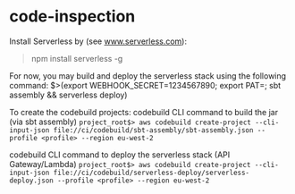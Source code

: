 # code-inspection

Install Serverless by (see www.serverless.com):
>npm install serverless -g

For now, you may build and deploy the serverless stack using the following command:
$>(export WEBHOOK_SECRET=1234567890; export PAT=<insert-github-pat>; sbt assembly && serverless deploy)


To create the codebuild projects:
codebuild CLI command to build the jar (via sbt assembly) 
`project_root$> aws codebuild create-project --cli-input-json file://ci/codebuild/sbt-assembly/sbt-assembly.json --profile <profile> --region eu-west-2`

codebuild CLI command to deploy the serverless stack (API Gateway/Lambda) 
`project_root$> aws codebuild create-project --cli-input-json file://ci/codebuild/serverless-deploy/serverless-deploy.json --profile <profile> --region eu-west-2`